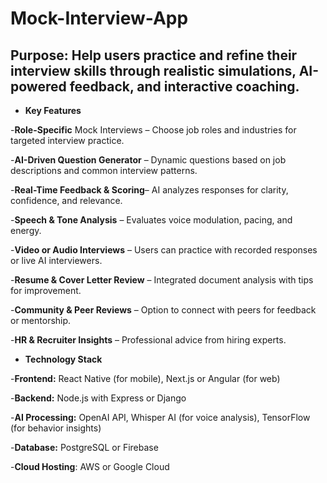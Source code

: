 # Mock-Interview-App

## **Purpose**: Help users practice and refine their interview skills through realistic simulations, AI-powered feedback, and interactive coaching.

- **Key Features**

-**Role-Specific** Mock Interviews – Choose job roles and industries for targeted interview practice.

-**AI-Driven Question Generator** – Dynamic questions based on job descriptions and common interview patterns.

-**Real-Time Feedback & Scoring**– AI analyzes responses for clarity, confidence, and relevance.

-**Speech & Tone Analysis** – Evaluates voice modulation, pacing, and energy.

-**Video or Audio Interviews** – Users can practice with recorded responses or live AI interviewers.

-**Resume & Cover Letter Review** – Integrated document analysis with tips for improvement.

-**Community & Peer Reviews** – Option to connect with peers for feedback or mentorship.

-**HR & Recruiter Insights** – Professional advice from hiring experts.

- **Technology Stack**

-**Frontend:** React Native (for mobile), Next.js or Angular (for web)

-**Backend:** Node.js with Express or Django

-**AI Processing:** OpenAI API, Whisper AI (for voice analysis), TensorFlow (for behavior insights)

-**Database:** PostgreSQL or Firebase

-**Cloud Hosting**: AWS or Google Cloud
